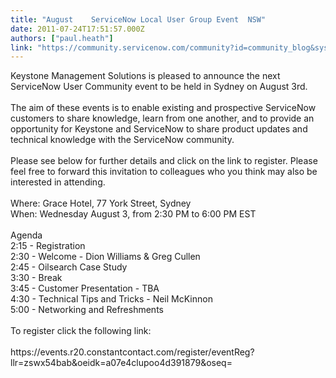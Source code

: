 ```yaml
---
title: "August    ServiceNow Local User Group Event  NSW"
date: 2011-07-24T17:51:57.000Z
authors: ["paul.heath"]
link: "https://community.servicenow.com/community?id=community_blog&sys_id=139dae69dbd0dbc01dcaf3231f96199b"
---
```

<p>Keystone Management Solutions is pleased to announce the next ServiceNow User Community event to be held in Sydney on August 3rd.<br /> <br />The aim of these events is to enable existing and prospective ServiceNow customers to share knowledge, learn from one another, and to provide an opportunity for Keystone and ServiceNow to share product updates and technical knowledge with the ServiceNow community.<br /> <br />Please see below for further details and click on the link to register. Please feel free to forward this invitation to colleagues who you think may also be interested in attending.<br /><br />Where: Grace Hotel, 77 York Street, Sydney <br />When: Wednesday August 3, from 2:30 PM to 6:00 PM EST<br /><br />Agenda<br />2:15 - Registration<br />2:30 - Welcome - Dion Williams &amp; Greg Cullen<br />2:45 - Oilsearch Case Study<br />3:30 - Break<br />3:45 - Customer Presentation - TBA<br />4:30 - Technical Tips and Tricks - Neil McKinnon <br />5:00 - Networking and Refreshments<br /><br />To register click the following link:<br /><br />https://events.r20.constantcontact.com/register/eventReg?llr=zswx54bab&amp;oeidk=a07e4clupoo4d391879&amp;oseq=</p>
